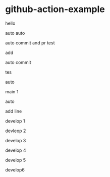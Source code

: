# github-action-example

hello

auto auto


auto commit and pr test

add

auto commit 

tes

auto

main 1

auto 

add line


develop 1

devleop 2

develop 3


develop 4

develop 5

develop6
